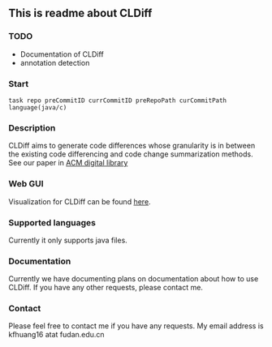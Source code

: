 ## This is readme about CLDiff

### TODO

* Documentation of CLDiff
* annotation detection

### Start
```
task repo preCommitID currCommitID preRepoPath curCommitPath  language(java/c)
```

### Description
CLDiff aims to generate code differences whose granularity  is in between the existing code differencing and code change summarization methods.
See our paper in [ACM digital library](https://dl.acm.org/citation.cfm?id=3238219)

### Web GUI
Visualization for CLDiff can be found [here](https://github.com/FudanSELab/CLDIFF-WEB).
### Supported languages
Currently it only supports java files.


### Documentation
Currently we have documenting plans on documentation about how to use CLDiff.
If you have any other requests, please contact me.

### Contact
Please feel free to contact me if you have any requests. My email address is kfhuang16 atat fudan.edu.cn